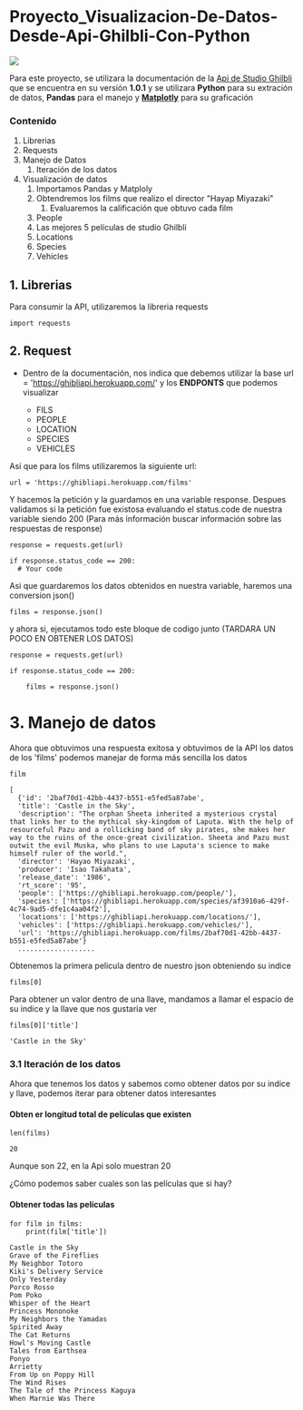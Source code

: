 # Proyecto_Visualizacion-De-Datos-Desde-Api-Ghilbli-Con-Python
![](https://images8.alphacoders.com/105/thumb-1920-1053126.jpg)

Para este proyecto, se utilizara la documentación de la [Api de Studio Ghilbli](https://ghibliapi.herokuapp.com/) que se encuentra en su versión **1.0.1** y se utilizara **Python** para su extración de datos, **Pandas** para el manejo y **[Matplotly](https://matplotlib.org/?fbclid=IwAR2_L-pd4Ycnjd4WZWuP8us9L4Z07844QQ9gjTHtHD7GskLTeCh-c-03hro)** para su graficación

### Contenido
1. Librerias
2. Requests
3. Manejo de Datos
    1. Iteración de los datos
4. Visualización de datos
    1. Importamos Pandas y Matploly
    2. Obtendremos los films que realizo el director "Hayap Miyazaki"
        1. Evaluaremos la calificación que obtuvo cada film
    3. People
    4. Las mejores 5 películas de studio Ghilbli
    5. Locations
    6. Species
    7. Vehicles

## 1. Librerias

Para consumir la API, utilizaremos la libreria requests

```
import requests
```

## 2. Request

+ Dentro de la documentación, nos indica que debemos utilizar la base url = 'https://ghibliapi.herokuapp.com/' y los **ENDPONTS** que podemos visualizar

    + FILS
    + PEOPLE
    + LOCATION
    + SPECIES
    + VEHICLES
    
Así que para los films utilizaremos la siguiente url:

```
url = 'https://ghibliapi.herokuapp.com/films'
```

Y hacemos la petición y la guardamos en una variable response. Despues validamos si la petición fue existosa evaluando el status.code de nuestra variable siendo 200 (Para más información buscar información sobre las respuestas de response) 

```
response = requests.get(url)

if response.status_code == 200:
  # Your code
```

Asi que guardaremos los datos obtenidos en nuestra variable, haremos una conversion json() 

```
films = response.json()
```

y ahora si, ejecutamos todo este bloque de codigo junto (TARDARA UN POCO EN OBTENER LOS DATOS)

```
response = requests.get(url)

if response.status_code == 200:
    
    films = response.json()
```

# 3. Manejo de datos

Ahora que obtuvimos una respuesta exitosa y obtuvimos de la API los datos de los 'films' podemos manejar de forma más sencilla los datos

```
film
```
```
[
  {'id': '2baf70d1-42bb-4437-b551-e5fed5a87abe',
  'title': 'Castle in the Sky',
  'description': "The orphan Sheeta inherited a mysterious crystal that links her to the mythical sky-kingdom of Laputa. With the help of resourceful Pazu and a rollicking band of sky pirates, she makes her way to the ruins of the once-great civilization. Sheeta and Pazu must outwit the evil Muska, who plans to use Laputa's science to make himself ruler of the world.",
  'director': 'Hayao Miyazaki',
  'producer': 'Isao Takahata',
  'release_date': '1986',
  'rt_score': '95',
  'people': ['https://ghibliapi.herokuapp.com/people/'],
  'species': ['https://ghibliapi.herokuapp.com/species/af3910a6-429f-4c74-9ad5-dfe1c4aa04f2'],
  'locations': ['https://ghibliapi.herokuapp.com/locations/'],
  'vehicles': ['https://ghibliapi.herokuapp.com/vehicles/'],
  'url': 'https://ghibliapi.herokuapp.com/films/2baf70d1-42bb-4437-b551-e5fed5a87abe'}
  ...................
```

Obtenemos la primera pelicula dentro de nuestro json obteniendo su indice

```
films[0]
```

Para obtener un valor dentro de una llave, mandamos a llamar el espacio de su indice y la llave que nos gustaria ver
```
films[0]['title']
```
```
'Castle in the Sky'
```

### 3.1 Iteración de los datos

Ahora que tenemos los datos y sabemos como obtener datos por su indice y llave, podemos iterar para obtener datos interesantes

#### Obten er longitud total de películas que existen
```
len(films)
```
```
20
```

Aunque son 22, en la Api solo muestran 20

¿Cómo podemos saber cuales son las películas que si hay?

#### Obtener todas las películas

```
for film in films:
    print(film['title'])
```
```
Castle in the Sky
Grave of the Fireflies
My Neighbor Totoro
Kiki's Delivery Service
Only Yesterday
Porco Rosso
Pom Poko
Whisper of the Heart
Princess Mononoke
My Neighbors the Yamadas
Spirited Away
The Cat Returns
Howl's Moving Castle
Tales from Earthsea
Ponyo
Arrietty
From Up on Poppy Hill
The Wind Rises
The Tale of the Princess Kaguya
When Marnie Was There
```

